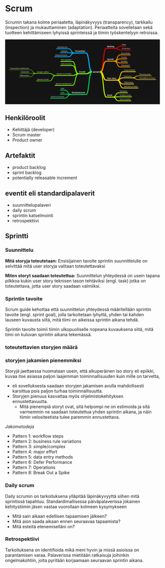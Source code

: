 
# Scrum
Scrumin takana kolme periaatetta, läpinäkyvyys (transparency), tarkkailu (inspection) ja mukauttaminen (adaptation). Periaatteita sovelletaan sekä tuotteen kehittämiseen lyhyissä sprinteissä ja tiimin työskentelyyn retroissa.

![alt text](../mindmapit/scrum.png "scrum mindmap")

## Henkilöroolit
* Kehittäjä (developer)
* Scrum master
* Product owner

## Artefaktit
* product backlog
* sprint backlog
* potentially releasable increment

## eventit eli standardipalaverit
* suunnittelupalaveri
* daily scrum
* sprintin katselmointi
* retrospektiivi

## Sprintti

### Suunnittelu
**Mitä storyja toteutetaan:**
Ensisijainen tavoite sprintin suunnittelulle on selvittää mitä user storyja valitaan toteutettavaksi

**Miten storyt saadaan toteutettua:**
Suunnittelun yhteydessä on usein tapana pilkkoa kukin user story teknisen tason tehtäviksi (engl. task) jotka on toteutettava, jotta user story saadaan valmiiksi.

### Sprintin tavoite
Scrum guide kehottaa että suunnittelun yhteydessä määritellään sprintin tavoite (engl. sprint goal), jolla tarkoitetaan lyhyttä, yhden tai kahden lauseen kuvausta siitä, mitä tiimi on aikeissa sprintin aikana tehdä.

Sprintin tavoite toimii tiimin ulkopuoliselle nopeana kuvauksena siitä, mitä tiimi on kuluvan sprintin aikana tekemässä. 


### toteutettavien storyjen määrä


### storyjen jakamien pienemmiksi
Storyjä jaettaessa huomataan usein, että alkuperäinen iso story eli epiikki, kuvaa itse asiassa paljon laajemman toiminnallisuuden kuin mille on tarvetta, 
- eli sovelluksesta saadaan storyjen jakamisen avulla mahdollisesti karsittua pois paljon turhaa toiminnallisuutta. 
- Storyjen pienuus kasvattaa myös ohjelmistokehityksen ennustettavuutta. 
    - Mitä pienempiä storyt ovat, sitä helpompi ne on estimoida ja sitä varmemmin ne saadaan toteutettua yhden sprintin aikana, ja näin tiimin velositeetista tulee paremmin ennustettava.

*Jakometodeja*
- Pattern 1: workflow steps
- Pattern 2: business rule variations
- Pattern 3: simple/complex
- Pattern 4: major effort
- Pattern 5: data entry methods
- Pattern 6: Defer Performance
- Pattern 7: Operations
- Pattern 8: Break Out a Spike

### Daily scrum
Daily scrumin on tarkoituksena ylläpitää läpinäkyvyyttä siihen mitä sprintissä tapahtuu. Standardimallisessa päiväpalaverissa jokainen kehitystiimin jäsen vastaa vuorollaan kolmeen kysymykseen
- Mitä sain aikaan edellisen tapaamisen jälkeen?
- Mitä aion saada aikaan ennen seuraavaa tapaamista?
- Mitä esteitä etenemiselläni on?

### Retrospektiivi
Tarkoituksena on identifioida mikä meni hyvin ja missä asioissa on parantamisen varaa. Palaverissa mietitään ratkaisuja joihinkin ongelmakohtiin, joita pyritään korjaamaan seuraavan sprintin aikana.